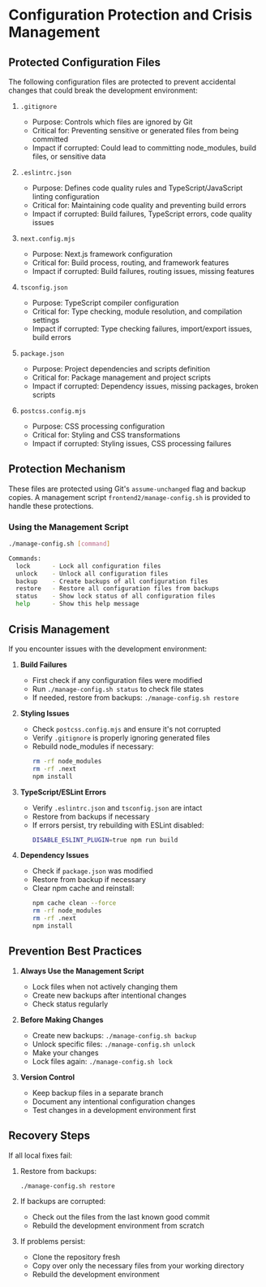 # Configuration Protection and Crisis Management

## Protected Configuration Files

The following configuration files are protected to prevent accidental changes that could break the development environment:

1. `.gitignore`
   - Purpose: Controls which files are ignored by Git
   - Critical for: Preventing sensitive or generated files from being committed
   - Impact if corrupted: Could lead to committing node_modules, build files, or sensitive data

2. `.eslintrc.json`
   - Purpose: Defines code quality rules and TypeScript/JavaScript linting configuration
   - Critical for: Maintaining code quality and preventing build errors
   - Impact if corrupted: Build failures, TypeScript errors, code quality issues

3. `next.config.mjs`
   - Purpose: Next.js framework configuration
   - Critical for: Build process, routing, and framework features
   - Impact if corrupted: Build failures, routing issues, missing features

4. `tsconfig.json`
   - Purpose: TypeScript compiler configuration
   - Critical for: Type checking, module resolution, and compilation settings
   - Impact if corrupted: Type checking failures, import/export issues, build errors

5. `package.json`
   - Purpose: Project dependencies and scripts definition
   - Critical for: Package management and project scripts
   - Impact if corrupted: Dependency issues, missing packages, broken scripts

6. `postcss.config.mjs`
   - Purpose: CSS processing configuration
   - Critical for: Styling and CSS transformations
   - Impact if corrupted: Styling issues, CSS processing failures

## Protection Mechanism

These files are protected using Git's `assume-unchanged` flag and backup copies. A management script `frontend2/manage-config.sh` is provided to handle these protections.

### Using the Management Script

```bash
./manage-config.sh [command]

Commands:
  lock      - Lock all configuration files
  unlock    - Unlock all configuration files
  backup    - Create backups of all configuration files
  restore   - Restore all configuration files from backups
  status    - Show lock status of all configuration files
  help      - Show this help message
```

## Crisis Management

If you encounter issues with the development environment:

1. **Build Failures**
   - First check if any configuration files were modified
   - Run `./manage-config.sh status` to check file states
   - If needed, restore from backups: `./manage-config.sh restore`

2. **Styling Issues**
   - Check `postcss.config.mjs` and ensure it's not corrupted
   - Verify `.gitignore` is properly ignoring generated files
   - Rebuild node_modules if necessary:
     ```bash
     rm -rf node_modules
     rm -rf .next
     npm install
     ```

3. **TypeScript/ESLint Errors**
   - Verify `.eslintrc.json` and `tsconfig.json` are intact
   - Restore from backups if necessary
   - If errors persist, try rebuilding with ESLint disabled:
     ```bash
     DISABLE_ESLINT_PLUGIN=true npm run build
     ```

4. **Dependency Issues**
   - Check if `package.json` was modified
   - Restore from backup if necessary
   - Clear npm cache and reinstall:
     ```bash
     npm cache clean --force
     rm -rf node_modules
     rm -rf .next
     npm install
     ```

## Prevention Best Practices

1. **Always Use the Management Script**
   - Lock files when not actively changing them
   - Create new backups after intentional changes
   - Check status regularly

2. **Before Making Changes**
   - Create new backups: `./manage-config.sh backup`
   - Unlock specific files: `./manage-config.sh unlock`
   - Make your changes
   - Lock files again: `./manage-config.sh lock`

3. **Version Control**
   - Keep backup files in a separate branch
   - Document any intentional configuration changes
   - Test changes in a development environment first

## Recovery Steps

If all local fixes fail:

1. Restore from backups:
   ```bash
   ./manage-config.sh restore
   ```

2. If backups are corrupted:
   - Check out the files from the last known good commit
   - Rebuild the development environment from scratch

3. If problems persist:
   - Clone the repository fresh
   - Copy over only the necessary files from your working directory
   - Rebuild the development environment 